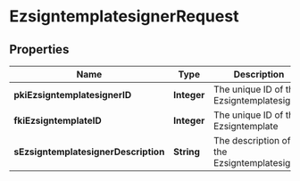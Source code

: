 

# EzsigntemplatesignerRequest

## Properties

Name | Type | Description | Notes
------------ | ------------- | ------------- | -------------
**pkiEzsigntemplatesignerID** | **Integer** | The unique ID of the Ezsigntemplatesigner |  [optional]
**fkiEzsigntemplateID** | **Integer** | The unique ID of the Ezsigntemplate | 
**sEzsigntemplatesignerDescription** | **String** | The description of the Ezsigntemplatesigner | 




